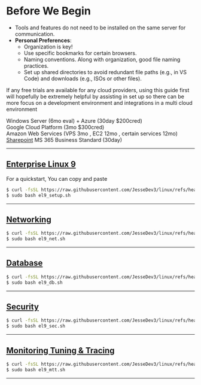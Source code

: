 # Before We Begin

- Tools and features do not need to be installed on the same server for communication.
- **Personal Preferences**:
    - Organization is key!
    - Use specific bookmarks for certain browsers.
    - Naming conventions. Along with organization, good file naming practices.
    - Set up shared directories to avoid redundant file paths (e.g., in VS Code) and downloads (e.g., ISOs or other files).
    
If any free trials are available for any cloud providers, using this guide first will hopefully be extremely helpful by assisting in set up so there can be more focus on a development environment and integrations in a multi cloud environment

Windows Server (6mo eval) + Azure (30day $200cred) \
Google Cloud Platform (3mo $300cred) \
Amazon Web Services (VPS 3mo , EC2 12mo , certain services 12mo) \
[Sharepoint](https://signup.microsoft.com/get-started/signup?products=35dffc92-9eb4-4d5c-82c2-2582b37bb9c4&mproducts=CFQ7TTC0LDPB%3A0005&fmproducts=CFQ7TTC0LDPB%3A0005&culture=en-us&country=us&ali=1) MS 365 Business Standard (30day)

---

## [Enterprise Linux 9](https://github.com/JesseDev3/linux/blob/main/el9_setup.md) 
For a quickstart, You can copy and paste 
```bash
$ curl -fsSL https://raw.githubusercontent.com/JesseDev3/linux/refs/heads/main/el9_setup.sh -o el9_setup.sh
$ sudo bash el9_setup.sh
```

---

## [Networking](https://github.com/JesseDev3/linux/blob/main/el9_net.md)
```bash
$ curl -fsSL https://raw.githubusercontent.com/JesseDev3/linux/refs/heads/main/el9_net.sh -o el9_net.sh
$ sudo bash el9_net.sh
```

---

## [Database](https://github.com/JesseDev3/linux/blob/main/el9_db.md)
```bash
$ curl -fsSL https://raw.githubusercontent.com/JesseDev3/linux/refs/heads/main/el9_db.sh -o el9_db.sh
$ sudo bash el9_db.sh
```

---

## [Security](https://github.com/JesseDev3/linux/blob/main/el9_sec.md)
```bash
$ curl -fsSL https://raw.githubusercontent.com/JesseDev3/linux/refs/heads/main/el9_sec.sh -o el9_sec.sh
$ sudo bash el9_sec.sh
```

---

## [Monitoring Tuning & Tracing](https://github.com/JesseDev3/linux/blob/main/el9_mtt.md)
```bash
$ curl -fsSL https://raw.githubusercontent.com/JesseDev3/linux/refs/heads/main/el9_mtt.sh -o el9_mtt.sh
$ sudo bash el9_mtt.sh
```

---
